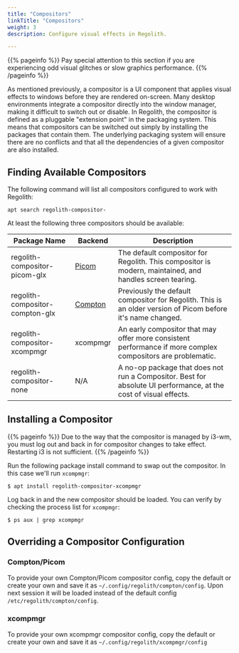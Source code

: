 ```yaml
---
title: "Compositors"
linkTitle: "Compositors"
weight: 3
description: Configure visual effects in Regolith.

---
```


{{% pageinfo %}}
Pay special attention to this section if you are experiencing odd visual glitches or slow graphics performance.
{{% /pageinfo %}}

As mentioned previously, a compositor is a UI component that applies visual effects to windows before they are rendered on-screen. Many desktop environments integrate a compositor directly into the window manager, making it difficult to switch out or disable. In Regolith, the compositor is defined as a pluggable "extension point" in the packaging system. This means that compositors can be switched out simply by installing the packages that contain them. The underlying packaging system will ensure there are no conflicts and that all the dependencies of a given compositor are also installed.

## Finding Available Compositors

The following command will list all compositors configured to work with Regolith:

```
apt search regolith-compositor-
```

At least the following three compositors should be available:

| Package Name                    | Backend                                   | Description                                                                                                      |
| ------------------------------- | ----------------------------------------- | ---------------------------------------------------------------------------------------------------------------- |
| regolith-compositor-picom-glx   | [Picom](https://github.com/yshui/picom)   | The default compositor for Regolith. This compositor is modern, maintained, and handles screen tearing.          |
| regolith-compositor-compton-glx | [Compton](https://github.com/yshui/picom) | Previously the default compositor for Regolith. This is an older version of Picom before it's name changed.      |
| regolith-compositor-xcompmgr    | xcompmgr                                  | An early compositor that may offer more consistent performance if more complex compositors are problematic.      |
| regolith-compositor-none        | N/A                                       | A no-op package that does not run a Compositor. Best for absolute UI performance, at the cost of visual effects. |

## Installing a Compositor

{{% pageinfo %}}
Due to the way that the compositor is managed by i3-wm, you must log out and back in for compositor changes to take effect. Restarting i3 is not sufficient.
{{% /pageinfo %}}

Run the following package install command to swap out the compositor. In this case we'll run `xcompmgr`:

```console
$ apt install regolith-compositor-xcompmgr
```

Log back in and the new compositor should be loaded. You can verify by checking the process list for `xcompmgr`:

```console
$ ps aux | grep xcompmgr
```

## Overriding a Compositor Configuration

### Compton/Picom

To provide your own Compton/Picom compositor config, copy the default or create your own and save it as `~/.config/regolith/compton/config`. Upon next session it will be loaded instead of the default config `/etc/regolith/compton/config`.

### xcompmgr

To provide your own xcompmgr compositor config, copy the default or create your own and save it as `~/.config/regolith/xcompmgr/config`
